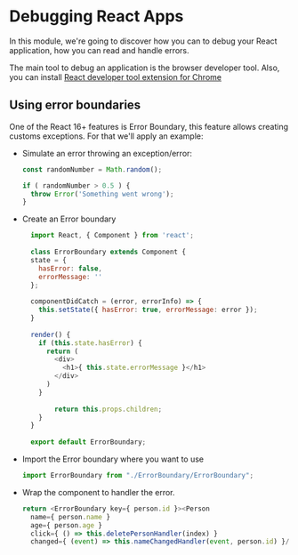 # Debugging React Apps

In this module, we're going to discover how you can to debug your React application, how you can read and handle errors.

The main tool to debug an application is the browser developer tool. Also, you can install [React developer tool extension for Chrome](https://chrome.google.com/webstore/detail/react-developer-tools/fmkadmapgofadopljbjfkapdkoienihi/related?hl=es)

## Using error boundaries

One of the React 16+ features is Error Boundary, this feature allows creating customs exceptions. For that we'll apply an example:
- Simulate an error throwing an exception/error:
  ```js
  const randomNumber = Math.random();
  
  if ( randomNumber > 0.5 ) {
    throw Error('Something went wrong');
  }
  ```
- Create an Error boundary
  ```js
    import React, { Component } from 'react';
    
    class ErrorBoundary extends Component {
    state = {
      hasError: false,
      errorMessage: ''
    };
    
    componentDidCatch = (error, errorInfo) => {
      this.setState({ hasError: true, errorMessage: error });
    }
    
    render() {
      if (this.state.hasError) {
        return (
          <div>
            <h1>{ this.state.errorMessage }</h1>
          </div>
        )
      }
      
          return this.props.children;
      }
    }
    
    export default ErrorBoundary;
    ```
- Import the Error boundary where you want to use
  ```js
  import ErrorBoundary from "./ErrorBoundary/ErrorBoundary";
  ```
- Wrap the component to handler the error.
  ```js
  return <ErrorBoundary key={ person.id }><Person
    name={ person.name }
    age={ person.age }
    click={ () => this.deletePersonHandler(index) }
    changed={ (event) => this.nameChangedHandler(event, person.id) }/></ErrorBoundary>
  ```
